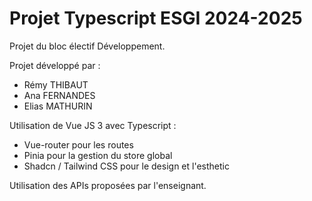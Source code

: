 # Projet Typescript ESGI 2024-2025


Projet du bloc électif Développement.

Projet développé par : 

- Rémy THIBAUT 
- Ana FERNANDES
- Elias MATHURIN


Utilisation de Vue JS 3 avec Typescript : 

- Vue-router pour les routes
- Pinia pour la gestion du store global
- Shadcn / Tailwind CSS pour le design et l'esthetic 


Utilisation des APIs proposées par l'enseignant.
